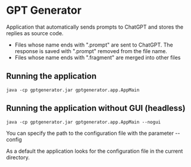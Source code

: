 # GPT Generator

Application that automatically sends prompts to ChatGPT and stores the replies as source code.

* Files whose name ends with ".prompt" are sent to ChatGPT. The response is saved with ".prompt" removed from the file name.
* Files whose name ends with ".fragment" are merged into other files

## Running the application

```
java -cp gptgenerator.jar gptgenerator.app.AppMain
```

## Running the application without GUI (headless)
```
java -cp gptgenerator.jar gptgenerator.app.AppMain --nogui
```

You can specify the path to the configuration file with the parameter --config

As a default the application looks for the configuration file in the current directory. 